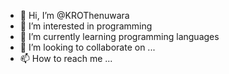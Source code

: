 - 👋 Hi, I’m @KROThenuwara
- 👀 I’m interested in programming 
- 🌱 I’m currently learning programming languages 
- 💞️ I’m looking to collaborate on ...
- 📫 How to reach me ...

<!---
KROThenuwara/KROThenuwara is a ✨ special ✨ repository because its `README.md` (this file) appears on your GitHub profile.
You can click the Preview link to take a look at your changes.
--->
